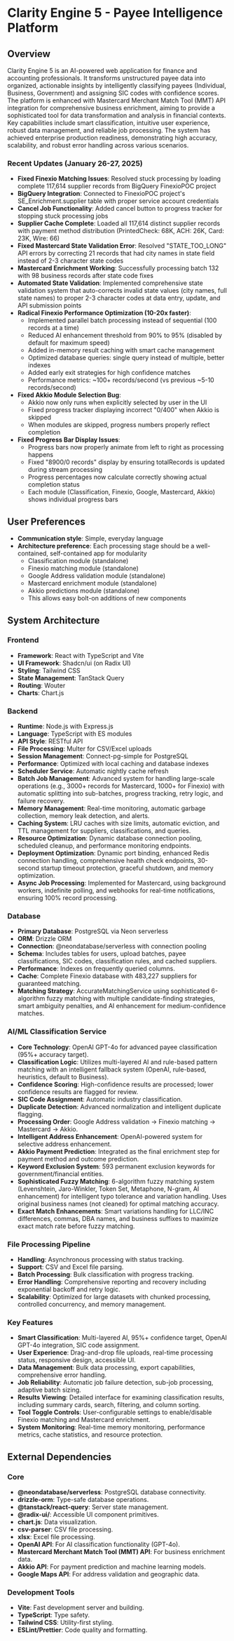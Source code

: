 # Clarity Engine 5 - Payee Intelligence Platform

## Overview
Clarity Engine 5 is an AI-powered web application for finance and accounting professionals. It transforms unstructured payee data into organized, actionable insights by intelligently classifying payees (Individual, Business, Government) and assigning SIC codes with confidence scores. The platform is enhanced with Mastercard Merchant Match Tool (MMT) API integration for comprehensive business enrichment, aiming to provide a sophisticated tool for data transformation and analysis in financial contexts. Key capabilities include smart classification, intuitive user experience, robust data management, and reliable job processing. The system has achieved enterprise production readiness, demonstrating high accuracy, scalability, and robust error handling across various scenarios.

### Recent Updates (January 26-27, 2025)
- **Fixed Finexio Matching Issues**: Resolved stuck processing by loading complete 117,614 supplier records from BigQuery FinexioPOC project
- **BigQuery Integration**: Connected to FinexioPOC project's SE_Enrichment.supplier table with proper service account credentials
- **Cancel Job Functionality**: Added cancel button to progress tracker for stopping stuck processing jobs
- **Supplier Cache Complete**: Loaded all 117,614 distinct supplier records with payment method distribution (PrintedCheck: 68K, ACH: 26K, Card: 23K, Wire: 66)
- **Fixed Mastercard State Validation Error**: Resolved "STATE_TOO_LONG" API errors by correcting 21 records that had city names in state field instead of 2-3 character state codes
- **Mastercard Enrichment Working**: Successfully processing batch 132 with 98 business records after state code fixes
- **Automated State Validation**: Implemented comprehensive state validation system that auto-corrects invalid state values (city names, full state names) to proper 2-3 character codes at data entry, update, and API submission points
- **Radical Finexio Performance Optimization (10-20x faster)**: 
  - Implemented parallel batch processing instead of sequential (100 records at a time)
  - Reduced AI enhancement threshold from 90% to 95% (disabled by default for maximum speed)
  - Added in-memory result caching with smart cache management
  - Optimized database queries: single query instead of multiple, better indexes
  - Added early exit strategies for high confidence matches
  - Performance metrics: ~100+ records/second (vs previous ~5-10 records/second)
- **Fixed Akkio Module Selection Bug**: 
  - Akkio now only runs when explicitly selected by user in the UI
  - Fixed progress tracker displaying incorrect "0/400" when Akkio is skipped
  - When modules are skipped, progress numbers properly reflect completion
- **Fixed Progress Bar Display Issues**:
  - Progress bars now properly animate from left to right as processing happens
  - Fixed "8900/0 records" display by ensuring totalRecords is updated during stream processing
  - Progress percentages now calculate correctly showing actual completion status
  - Each module (Classification, Finexio, Google, Mastercard, Akkio) shows individual progress bars

## User Preferences
- **Communication style**: Simple, everyday language
- **Architecture preference**: Each processing stage should be a well-contained, self-contained app for modularity
  - Classification module (standalone)
  - Finexio matching module (standalone)
  - Google Address validation module (standalone)
  - Mastercard enrichment module (standalone)
  - Akkio predictions module (standalone)
  - This allows easy bolt-on additions of new components

## System Architecture

### Frontend
- **Framework**: React with TypeScript and Vite
- **UI Framework**: Shadcn/ui (on Radix UI)
- **Styling**: Tailwind CSS
- **State Management**: TanStack Query
- **Routing**: Wouter
- **Charts**: Chart.js

### Backend
- **Runtime**: Node.js with Express.js
- **Language**: TypeScript with ES modules
- **API Style**: RESTful API
- **File Processing**: Multer for CSV/Excel uploads
- **Session Management**: Connect-pg-simple for PostgreSQL
- **Performance**: Optimized with local caching and database indexes
- **Scheduler Service**: Automatic nightly cache refresh
- **Batch Job Management**: Advanced system for handling large-scale operations (e.g., 3000+ records for Mastercard, 1000+ for Finexio) with automatic splitting into sub-batches, progress tracking, retry logic, and failure recovery.
- **Memory Management**: Real-time monitoring, automatic garbage collection, memory leak detection, and alerts.
- **Caching System**: LRU caches with size limits, automatic eviction, and TTL management for suppliers, classifications, and queries.
- **Resource Optimization**: Dynamic database connection pooling, scheduled cleanup, and performance monitoring endpoints.
- **Deployment Optimization**: Dynamic port binding, enhanced Redis connection handling, comprehensive health check endpoints, 30-second startup timeout protection, graceful shutdown, and memory optimization.
- **Async Job Processing**: Implemented for Mastercard, using background workers, indefinite polling, and webhooks for real-time notifications, ensuring 100% record processing.

### Database
- **Primary Database**: PostgreSQL via Neon serverless
- **ORM**: Drizzle ORM
- **Connection**: @neondatabase/serverless with connection pooling
- **Schema**: Includes tables for users, upload batches, payee classifications, SIC codes, classification rules, and cached suppliers.
- **Performance**: Indexes on frequently queried columns.
- **Cache**: Complete Finexio database with 483,227 suppliers for guaranteed matching.
- **Matching Strategy**: AccurateMatchingService using sophisticated 6-algorithm fuzzy matching with multiple candidate-finding strategies, smart ambiguity penalties, and AI enhancement for medium-confidence matches.

### AI/ML Classification Service
- **Core Technology**: OpenAI GPT-4o for advanced payee classification (95%+ accuracy target).
- **Classification Logic**: Utilizes multi-layered AI and rule-based pattern matching with an intelligent fallback system (OpenAI, rule-based, heuristics, default to Business).
- **Confidence Scoring**: High-confidence results are processed; lower confidence results are flagged for review.
- **SIC Code Assignment**: Automatic industry classification.
- **Duplicate Detection**: Advanced normalization and intelligent duplicate flagging.
- **Processing Order**: Google Address validation → Finexio matching → Mastercard → Akkio.
- **Intelligent Address Enhancement**: OpenAI-powered system for selective address enhancement.
- **Akkio Payment Prediction**: Integrated as the final enrichment step for payment method and outcome prediction.
- **Keyword Exclusion System**: 593 permanent exclusion keywords for government/financial entities.
- **Sophisticated Fuzzy Matching**: 6-algorithm fuzzy matching system (Levenshtein, Jaro-Winkler, Token Set, Metaphone, N-gram, AI enhancement) for intelligent typo tolerance and variation handling. Uses original business names (not cleaned) for optimal matching accuracy.
- **Exact Match Enhancements**: Smart variations handling for LLC/INC differences, commas, DBA names, and business suffixes to maximize exact match rate before fuzzy matching.

### File Processing Pipeline
- **Handling**: Asynchronous processing with status tracking.
- **Support**: CSV and Excel file parsing.
- **Batch Processing**: Bulk classification with progress tracking.
- **Error Handling**: Comprehensive reporting and recovery including exponential backoff and retry logic.
- **Scalability**: Optimized for large datasets with chunked processing, controlled concurrency, and memory management.

### Key Features
- **Smart Classification**: Multi-layered AI, 95%+ confidence target, OpenAI GPT-4o integration, SIC code assignment.
- **User Experience**: Drag-and-drop file uploads, real-time processing status, responsive design, accessible UI.
- **Data Management**: Bulk data processing, export capabilities, comprehensive error handling.
- **Job Reliability**: Automatic job failure detection, sub-job processing, adaptive batch sizing.
- **Results Viewing**: Detailed interface for examining classification results, including summary cards, search, filtering, and column sorting.
- **Tool Toggle Controls**: User-configurable settings to enable/disable Finexio matching and Mastercard enrichment.
- **System Monitoring**: Real-time memory monitoring, performance metrics, cache statistics, and resource protection.

## External Dependencies

### Core
- **@neondatabase/serverless**: PostgreSQL database connectivity.
- **drizzle-orm**: Type-safe database operations.
- **@tanstack/react-query**: Server state management.
- **@radix-ui/**: Accessible UI component primitives.
- **chart.js**: Data visualization.
- **csv-parser**: CSV file processing.
- **xlsx**: Excel file processing.
- **OpenAI API**: For AI classification functionality (GPT-4o).
- **Mastercard Merchant Match Tool (MMT) API**: For business enrichment data.
- **Akkio API**: For payment prediction and machine learning models.
- **Google Maps API**: For address validation and geographic data.

### Development Tools
- **Vite**: Fast development server and building.
- **TypeScript**: Type safety.
- **Tailwind CSS**: Utility-first styling.
- **ESLint/Prettier**: Code quality and formatting.